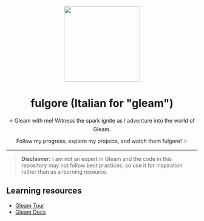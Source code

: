 <p align="center">
    <img src="https://gleam.run/images/lucy/lucy.svg" width="200px" />
</p>

<h1 align="center">
    fulgore (Italian for "gleam")
</h1>

<p align="center">
    ⭐ Gleam with me! Witness the spark ignite as I adventure into the world of Gleam.
</p>
<p align="center">
    Follow my progress, explore my projects, and watch them fulgore! ✨
</p>

<hr>

> **Disclaimer:**
> I am not an expert in Gleam and the code in this repository may not follow best practices, so use it for inspiration rather than as a learning resource.

## Learning resources
- [Gleam Tour](https://tour.gleam.run/)
- [Gleam Docs](https://hexdocs.pm/gleam_stdlib/)

